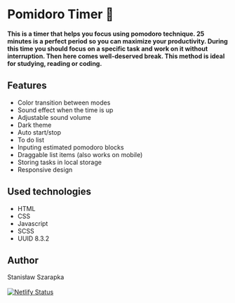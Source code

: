# Pomidoro Timer :tomato:   
<b>This is a timer that helps you focus using pomodoro technique. 25 minutes is a perfect period so you can maximize your productivity. 
During this time you should focus on a specific task and work on it without interruption. Then here comes well-deserved break. This method is ideal for studying, reading or coding.</b>

## Features 
- Color transition between modes
- Sound effect when the time is up
- Adjustable sound volume
- Dark theme
- Auto start/stop
- To do list
- Inputing estimated pomodoro blocks
- Draggable list items (also works on mobile)
- Storing tasks in local storage
- Responsive design

## Used technologies
- HTML
- CSS
- Javascript
- SCSS
- UUID 8.3.2

## Author
Stanisław Szarapka
<br><br>
[![Netlify Status](https://api.netlify.com/api/v1/badges/14288aca-ed75-4284-8931-e10646752a3e/deploy-status)](https://app.netlify.com/sites/pomidoro-timer/deploys)
